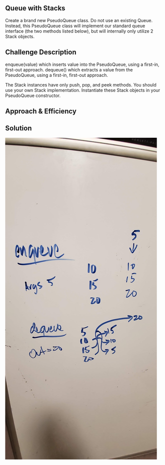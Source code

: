 ## Queue with Stacks
Create a brand new PseudoQueue class. Do not use an existing Queue. Instead, this PseudoQueue class will implement our standard queue interface (the two methods listed below), but will internally only utilize 2 Stack objects.

## Challenge Description
enqueue(value) which inserts value into the PseudoQueue, using a first-in, first-out approach.
dequeue() which extracts a value from the PseudoQueue, using a first-in, first-out approach.

The Stack instances have only push, pop, and peek methods. You should use your own Stack implementation. Instantiate these Stack objects in your PseudoQueue constructor.

## Approach & Efficiency

<!-- My thought was to focus first on the length of both lists and accumulate a total. Then I could loop through the entire length and append each list at the corresponding index of i and append to a final merged list. -->

## Solution
![](../../assets/queue_with_stacks.jpg)
